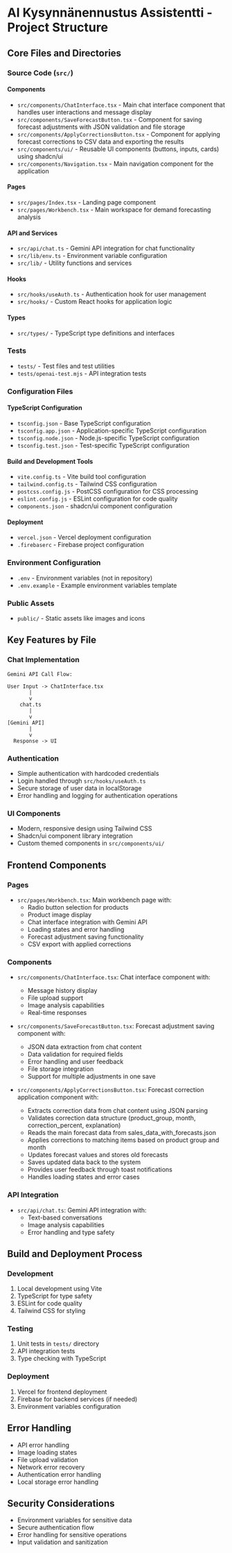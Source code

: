 # AI Kysynnänennustus Assistentti - Project Structure

## Core Files and Directories

### Source Code (`src/`)

#### Components
- `src/components/ChatInterface.tsx` - Main chat interface component that handles user interactions and message display
- `src/components/SaveForecastButton.tsx` - Component for saving forecast adjustments with JSON validation and file storage
- `src/components/ApplyCorrectionsButton.tsx` - Component for applying forecast corrections to CSV data and exporting the results
- `src/components/ui/` - Reusable UI components (buttons, inputs, cards) using shadcn/ui
- `src/components/Navigation.tsx` - Main navigation component for the application

#### Pages
- `src/pages/Index.tsx` - Landing page component
- `src/pages/Workbench.tsx` - Main workspace for demand forecasting analysis

#### API and Services
- `src/api/chat.ts` - Gemini API integration for chat functionality
- `src/lib/env.ts` - Environment variable configuration
- `src/lib/` - Utility functions and services

#### Hooks
- `src/hooks/useAuth.ts` - Authentication hook for user management
- `src/hooks/` - Custom React hooks for application logic

#### Types
- `src/types/` - TypeScript type definitions and interfaces

### Tests
- `tests/` - Test files and test utilities
- `tests/openai-test.mjs` - API integration tests

### Configuration Files

#### TypeScript Configuration
- `tsconfig.json` - Base TypeScript configuration
- `tsconfig.app.json` - Application-specific TypeScript configuration
- `tsconfig.node.json` - Node.js-specific TypeScript configuration
- `tsconfig.test.json` - Test-specific TypeScript configuration

#### Build and Development Tools
- `vite.config.ts` - Vite build tool configuration
- `tailwind.config.ts` - Tailwind CSS configuration
- `postcss.config.js` - PostCSS configuration for CSS processing
- `eslint.config.js` - ESLint configuration for code quality
- `components.json` - shadcn/ui component configuration

#### Deployment
- `vercel.json` - Vercel deployment configuration
- `.firebaserc` - Firebase project configuration

### Environment Configuration
- `.env` - Environment variables (not in repository)
- `.env.example` - Example environment variables template

### Public Assets
- `public/` - Static assets like images and icons

## Key Features by File

### Chat Implementation
```ascii
Gemini API Call Flow:

User Input -> ChatInterface.tsx
       |
       v
    chat.ts
       |
       v
[Gemini API] 
       |
       v
  Response -> UI
```

### Authentication
- Simple authentication with hardcoded credentials
- Login handled through `src/hooks/useAuth.ts`
- Secure storage of user data in localStorage
- Error handling and logging for authentication operations

### UI Components
- Modern, responsive design using Tailwind CSS
- Shadcn/ui component library integration
- Custom themed components in `src/components/ui/` 

## Frontend Components

### Pages
- `src/pages/Workbench.tsx`: Main workbench page with:
  - Radio button selection for products
  - Product image display
  - Chat interface integration with Gemini API
  - Loading states and error handling
  - Forecast adjustment saving functionality
  - CSV export with applied corrections

### Components
- `src/components/ChatInterface.tsx`: Chat interface component with:
  - Message history display
  - File upload support
  - Image analysis capabilities
  - Real-time responses

- `src/components/SaveForecastButton.tsx`: Forecast adjustment saving component with:
  - JSON data extraction from chat content
  - Data validation for required fields
  - Error handling and user feedback
  - File storage integration
  - Support for multiple adjustments in one save

- `src/components/ApplyCorrectionsButton.tsx`: Forecast correction application component with:
  - Extracts correction data from chat content using JSON parsing
  - Validates correction data structure (product_group, month, correction_percent, explanation)
  - Reads the main forecast data from sales_data_with_forecasts.json
  - Applies corrections to matching items based on product group and month
  - Updates forecast values and stores old forecasts
  - Saves updated data back to the system
  - Provides user feedback through toast notifications
  - Handles loading states and error cases

### API Integration
- `src/api/chat.ts`: Gemini API integration with:
  - Text-based conversations
  - Image analysis capabilities
  - Error handling and type safety

## Build and Deployment Process

### Development
1. Local development using Vite
2. TypeScript for type safety
3. ESLint for code quality
4. Tailwind CSS for styling

### Testing
1. Unit tests in `tests/` directory
2. API integration tests
3. Type checking with TypeScript

### Deployment
1. Vercel for frontend deployment
2. Firebase for backend services (if needed)
3. Environment variables configuration

## Error Handling
- API error handling
- Image loading states
- File upload validation
- Network error recovery
- Authentication error handling
- Local storage error handling

## Security Considerations
- Environment variables for sensitive data
- Secure authentication flow
- Error handling for sensitive operations
- Input validation and sanitization 